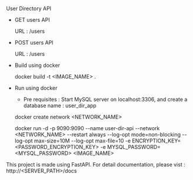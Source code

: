 User Directory API 

- GET users API

  URL : /users

- POST users API

  URL : /users

- Build using docker

  docker build -t <IMAGE_NAME> .

- Run using docker

  - Pre requisites : Start MySQL server on localhost:3306, and create a database name : user_dir_app

  docker create network <NETWORK_NAME>

  docker run -d -p 9090:9090 --name user-dir-api --network <NETWORK_NAME> --restart always --log-opt mode=non-blocking --log-opt max-size=10M --log-opt max-file=10 -e ENCRYPTION_KEY=<PASSWORD_ENCRYPTION_KEY> -e MYSQL_PASSWORD=<MYSQL_PASSWORD> <IMAGE_NAME>

This project is made using FastAPI.
For detail documentation, please vist : http://<SERVER_PATH>/docs
